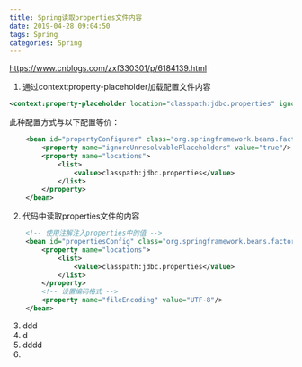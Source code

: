 ```yaml
---
title: Spring读取properties文件内容
date: 2019-04-28 09:04:50
tags: Spring
categories: Spring
---
```


https://www.cnblogs.com/zxf330301/p/6184139.html

1. 通过context:property-placeholder加载配置文件内容
```xml
<context:property-placeholder location="classpath:jdbc.properties" ignore-unresolvable="true"/>
```
此种配置方式与以下配置等价：
```xml
    <bean id="propertyConfigurer" class="org.springframework.beans.factory.config.PropertyPlaceholderConfigurer">
        <property name="ignoreUnresolvablePlaceholders" value="true"/>
        <property name="locations">
            <list>
                <value>classpath:jdbc.properties</value>
            </list>
        </property>
    </bean>
```
2. 代码中读取properties文件的内容

```xml
    <!-- 使用注解注入properties中的值 -->
    <bean id="propertiesConfig" class="org.springframework.beans.factory.config.PropertiesFactoryBean">
        <property name="locations">
            <list>
                <value>classpath:jdbc.properties</value>
            </list>
        </property>
        <!-- 设置编码格式 -->
        <property name="fileEncoding" value="UTF-8"/>
    </bean>
```
3. ddd
4. d
5. dddd
6. 
